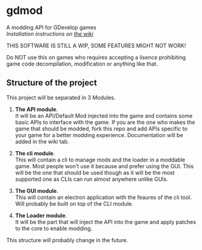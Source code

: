 # gdmod
A modding API for GDevelop games  
*Installation instructions on [the wiki](https://github.com/arthuro555/gdmod/wiki)*

THIS SOFTWARE IS STILL A WIP, SOME FEATURES MIGHT NOT WORK!

Do NOT use this on games who requires accepting a lisence prohibiting game code decompilation, modification or anything like that.

## Structure of the project
This project will be separated in 3 Modules.
1. **The API module**.<br/>
  It will be an API/Default Mod injected into the game and contains some basic APIs to interface with the game. 
  If you are the one who makes the game that should be modded, fork this repo and add APIs specific to your game for a better modding experience.
  Documentation will be added in the wiki tab.
  
2. **The cli module**.<br/>
  This will contain a cli to manage mods and the loader in a moddable game.
  Most people won't use it because and prefer using the GUI. This will be the one that should be used though as it will be the most supported one as CLIs can run almost anywhere unlike GUIs.
  
3. **The GUI module**.<br/>
  This will contain an electron application with the feaures of the cli tool. Will probably be built on top of the CLI module.

4. **The Loader module**.<br/>
  It will be the part that will inject the API into the game and apply patches to the core to enable modding.

This structure will probably change in the future.
